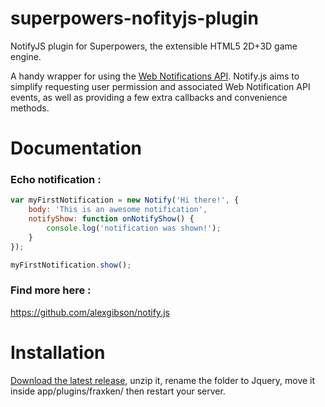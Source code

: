 # superpowers-nofityjs-plugin
NotifyJS plugin for Superpowers, the extensible HTML5 2D+3D game engine.

A handy wrapper for using the [Web Notifications API](http://www.w3.org/TR/notifications/). Notify.js aims to simplify requesting user permission and associated Web Notification API events, as well as providing a few extra callbacks and convenience methods.

# Documentation

### Echo notification :

```javascript
var myFirstNotification = new Notify('Hi there!', {
    body: 'This is an awesome notification',
    notifyShow: function onNotifyShow() {
        console.log('notification was shown!');
    }
});

myFirstNotification.show();
```

### Find more here : 
https://github.com/alexgibson/notify.js

# Installation 

[Download the latest release](https://github.com/fraxken/superpowers-nofityjs-plugin/archive/master.zip), unzip it, rename the folder to Jquery, move it inside app/plugins/fraxken/ then restart your server.
